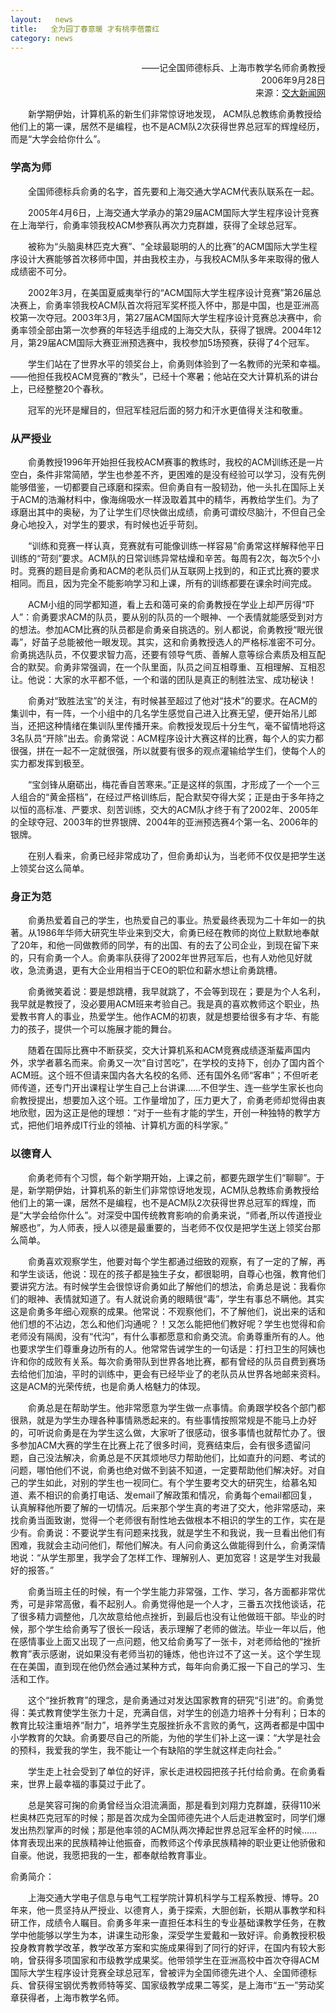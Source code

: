 ```yaml
---
layout:   news
title:   全为园丁春意暖 才有桃李蓓蕾红
category: news
---
```



<p align = "right">——记全国师德标兵、上海市教学名师俞勇教授<br>
2006年9月28日<br>
来源：<a href="http://www.sjtu.edu.cn/news/shownews.php?id=9528">交大新闻网</a>
</p>

<p>&emsp;&emsp;新学期伊始，计算机系的新生们非常惊讶地发现， ACM队总教练俞勇教授给他们上的第一课，居然不是编程，也不是ACM队2次获得世界总冠军的辉煌经历，而是“大学会给你什么”。</p>

<h3>学高为师</h3>

<p>&emsp;&emsp;全国师德标兵俞勇的名字，首先要和上海交通大学ACM代表队联系在一起。</p>

<p>&emsp;&emsp;2005年4月6日，上海交通大学承办的第29届ACM国际大学生程序设计竞赛在上海举行，俞勇率领我校ACM参赛队再次力克群雄，获得了全球总冠军。</p>

<p>&emsp;&emsp;被称为“头脑奥林匹克大赛”、“全球最聪明的人的比赛”的ACM国际大学生程序设计大赛能够首次移师中国，并由我校主办，与我校ACM队多年来取得的傲人成绩密不可分。</p>

<p>&emsp;&emsp;2002年3月，在美国夏威夷举行的“ACM国际大学生程序设计竞赛”第26届总决赛上，俞勇率领我校ACM队首次将冠军奖杯揽入怀中，那是中国，也是亚洲高校第一次夺冠。2003年3月，第27届ACM国际大学生程序设计竞赛总决赛中，俞勇率领全部由第一次参赛的年轻选手组成的上海交大队，获得了银牌。2004年12月，第29届ACM国际大赛亚洲预选赛中，我校参加5场预赛，获得了4个冠军。</p>

<p>&emsp;&emsp;学生们站在了世界水平的领奖台上，俞勇则体验到了一名教师的光荣和幸福。——他担任我校ACM竞赛的“教头”，已经十个寒暑；他站在交大计算机系的讲台上，已经整整20个春秋。</p>

<p>&emsp;&emsp;冠军的光环是耀目的，但冠军桂冠后面的努力和汗水更值得关注和敬重。</p>

<h3>从严授业</h3>

<p>&emsp;&emsp;俞勇教授1996年开始担任我校ACM赛事的教练时，我校的ACM训练还是一片空白，条件非常简陋，学生也参差不齐，更困难的是没有经验可以学习，没有先例能够借鉴，一切都要自己琢磨和探索。但俞勇自有一股韧劲，他一头扎在国际上关于ACM的浩瀚材料中，像海绵吸水一样汲取着其中的精华，再教给学生们。为了琢磨出其中的奥秘，为了让学生们尽快做出成绩，俞勇可谓绞尽脑汁，不但自己全身心地投入，对学生的要求，有时候也近乎苛刻。</p>

<p>&emsp;&emsp;“训练和竞赛一样认真，竞赛就有可能像训练一样容易”俞勇常这样解释他平日训练的“苛刻”要求。ACM队的日常训练异常枯燥和辛苦。每周有2次，每次5个小时。竞赛的题目是俞勇和ACM的老队员们从互联网上找到的，和正式比赛的要求相同。而且，因为完全不能影响学习和上课，所有的训练都要在课余时间完成。</p>

<p>&emsp;&emsp;ACM小组的同学都知道，看上去和蔼可亲的俞勇教授在学业上却严厉得“吓人”：俞勇要求ACM的队员，要从别的队员的一个眼神、一个表情就能感受到对方的想法。参加ACM比赛的队员都是俞勇亲自挑选的。别人都说，俞勇教授“眼光很毒”，好苗子总能被他一眼发现。其实，这和俞勇教授选人的严格标准密不可分。俞勇挑选队员，不仅要求智力高，还要有领导气质、善解人意等综合素质及相互配合的默契。俞勇非常强调，在一个队里面，队员之间互相尊重、互相理解、互相忍让。他说：大家的水平都不低，一个和谐的团队是真正的制胜法宝、成功秘诀！</p>

<p>&emsp;&emsp;俞勇对“致胜法宝”的关注，有时候甚至超过了他对“技术”的要求。在ACM的集训中，有一阵，一个小组中的几名学生感觉自己进入比赛无望，便开始吊儿郎当，还把这种情绪在集训队里传播开来。俞教授发现后十分生气，毫不留情地将这3名队员“开除”出去。俞勇常说：ACM程序设计大赛这样的比赛，每个人的实力都很强，拼在一起不一定就很强，所以就要有很多的观点灌输给学生们，使每个人的实力都发挥到极至。</p>

<p>&emsp;&emsp;“宝剑锋从磨砺出，梅花香自苦寒来。”正是这样的氛围，才形成了一个一个三人组合的“黄金搭档”，在经过严格训练后，配合默契夺得大奖；正是由于多年持之以恒的高标准、严要求、刻苦训练，交大的ACM队才终于有了2002年、2005年的全球夺冠、2003年的世界银牌、2004年的亚洲预选赛4个第一名、2006年的银牌。</p>

<p>&emsp;&emsp;在别人看来，俞勇已经非常成功了，但俞勇却认为，当老师不仅仅是把学生送上领奖台这么简单。</p>

<h3>身正为范</h3>

<p>&emsp;&emsp;俞勇热爱着自己的学生，也热爱自己的事业。热爱最终表现为二十年如一的执著。从1986年华师大研究生毕业来到交大，俞勇已经在教师的岗位上默默地奉献了20年，和他一同做教师的同学，有的出国、有的去了公司企业，到现在留下来的，只有俞勇一个人。俞勇率队获得了2002年世界冠军后，也有人劝他见好就收，急流勇退，更有大企业用相当于CEO的职位和薪水想让俞勇跳槽。</p>

<p>&emsp;&emsp;俞勇微笑着说：要是想跳槽，我早就跳了，不会等到现在；要是为个人名利，我早就是教授了，没必要用ACM班来考验自己。我是真的喜欢教师这个职业，热爱教书育人的事业，热爱学生。他作ACM的初衷，就是想要给很多有才华、有能力的孩子，提供一个可以施展才能的舞台。</p>

<p>&emsp;&emsp;随着在国际比赛中不断获奖，交大计算机系和ACM竞赛成绩逐渐蜚声国内外，求学者慕名而来。俞勇又一次“自讨苦吃”，在学校的支持下，创办了国内首个ACM班。这个班不但请来国内各大名校的名师、还有国外名师“客串”；不但听老师传道，还专门开出课程让学生自己上台讲课……不但学生、连一些学生家长也向俞教授提出，想要加入这个班。工作量增加了，压力更大了，俞勇老师却觉得由衷地欣慰，因为这正是他的理想：“对于一些有才能的学生，开创一种独特的教学方式，把他们培养成IT行业的领袖、计算机方面的科学家。”</p>

<h3>以德育人</h3>

<p>&emsp;&emsp;俞勇老师有个习惯，每个新学期开始，上课之前，都要先跟学生们“聊聊”。于是，新学期伊始，计算机系的新生们非常惊讶地发现，ACM队总教练俞勇教授给他们上的第一课，居然不是编程，也不是ACM队2次获得世界总冠军的辉煌，而是“大学会给你什么”。对深受中国传统教育影响的俞勇来说，“师者,所以传道授业解惑也”，为人师表，授人以德是最重要的，当老师不仅仅是把学生送上领奖台那么简单。</p>

<p>&emsp;&emsp;俞勇喜欢观察学生，他要对每个学生都通过细致的观察，有了一定的了解，再和学生谈话，他说：现在的孩子都是独生子女，都很聪明，自尊心也强，教育他们要讲究方法。有时候学生会很惊讶俞勇如此了解他们的想法，俞勇总是说：我看你们的眼神、表情就知道了。有人就说俞勇的眼睛很“毒”，学生有事总不瞒他。其实这是俞勇多年细心观察的成果。他常说：不观察他们，不了解他们，说出来的话和他们想的不沾边，怎么和他们沟通呢？！又怎么能把他们教好呢？学生也觉得和俞老师没有隔阂，没有“代沟”，有什么事都愿意和俞勇交流。俞勇尊重所有的人。他也要求学生们尊重身边所有的人。他常常告诫学生的一句话是：打扫卫生的阿姨也许和你的成败有关系。每次俞勇带队到世界各地比赛，都有曾经的队员自费到赛场去给他们加油，平时的训练中，更会有已经毕业了的老队员从世界各地邮来资料。这是ACM的光荣传统，也是俞勇人格魅力的体现。</p>

<p>&emsp;&emsp;俞勇总是在帮助学生。他非常愿意为学生做一点事情。俞勇跟学校各个部门都很熟，就是为学生办理各种事情熟悉起来的。有些事情按照常规是不能马上办好的，可听说俞勇是在为学生这么做，大家听了很感动，很多事情也就帮忙办了。很多参加ACM大赛的学生在比赛上花了很多时间，竞赛结束后，会有很多遗留问题，自己没法解决，俞勇总是不厌其烦地尽力帮助他们，比如直升的问题、考试的问题，哪怕他们不说，俞勇也绝对做不到装不知道，一定要帮助他们解决好。对自己的学生如此，对别的学生也一视同仁。有个学生要考交大的研究生，给慕名知道、素不相识的俞勇打电话、发email了解政策和情况，俞勇每个email都回复，认真解释他所要了解的一切情况。后来那个学生真的考进了交大，他非常感动，来找俞勇当面致谢，觉得一个老师很有耐性地去做根本不相识的学生的工作，实在是少有。俞勇说：不要说学生有问题来找我，就是学生不和我说，我一旦看出他们有困难，我就会主动问他们，帮他们解决。有人问俞勇这么做能得到什么，俞勇深情地说：“从学生那里，我学会了怎样工作、理解别人、更加宽容！这是学生对我最好的报答。”</p>

<p>&emsp;&emsp;俞勇当班主任的时候，有一个学生能力非常强，工作、学习，各方面都非常优秀，可是非常高傲，看不起别人。俞勇觉得他是一个人才，三番五次找他谈话，花了很多精力调整他，几次故意给他点挫折，到最后也没有让他做班干部。毕业的时候，那个学生给俞勇写了很长一段话，表示理解了老师的做法。毕业一年以后，他在感情事业上面又出现了一点问题，他又给俞勇写了一张卡，对老师给他的“挫折教育”表示感谢，说如果没有老师当初的锤炼，他也许过不了这一关。这个学生现在在美国，直到现在他仍然会通过某种方式，每年向俞勇汇报一下自己的学习、生活和工作。</p>

<p>&emsp;&emsp;这个“挫折教育”的理念，是俞勇通过对发达国家教育的研究“引进”的。俞勇觉得：美式教育使学生张力十足，充满自信，对学生的创造力培养十分有利；日本的教育比较注重培养“耐力”，培养学生克服挫折永不言败的勇气，这两者都是中国中小学教育的欠缺。俞勇要尽自己的所能，为他的学生们补上这一课：“大学是社会的预科，我爱我的学生，我不能让一个有缺陷的学生就这样走向社会。”</p>

<p>&emsp;&emsp;学生走上社会受到了单位的好评，家长走进校园把孩子托付给俞勇。在俞勇看来，世界上最幸福的事莫过于此了。</p>

<p>&emsp;&emsp;总是笑容可掬的俞勇曾经当众泪流满面，那是看到刘翔力克群雄，获得110米栏奥林匹克冠军的时候；那是首次成为全国师德先进个人后走进教室时，同学们爆发出热烈掌声的时候；那是他率领的ACM队两次捧起世界总冠军金杯的时候……体育表现出来的民族精神让他振奋，而教师这个传承民族精神的职业更让他骄傲和自豪。他说，我愿把我的一生，都奉献给教育事业。</p>

<p>俞勇简介：</p>

<p>&emsp;&emsp;上海交通大学电子信息与电气工程学院计算机科学与工程系教授、博导。20年来，他一贯坚持从严授业、以德育人，勇于探索，大胆创新，长期从事教学和科研工作，成绩令人瞩目。俞勇多年来一直担任本科生的专业基础课教学任务，在教学中他能够以学生为本，讲课生动形象，深受学生爱戴和一致好评。俞勇教授积极投身教育教学改革，教学改革方案和实施成果得到了同行的好评，在国内有较大影响，曾获得多项国家和市级教学成果奖。他带领学生在亚洲高校中首次夺得ACM国际大学生程序设计竞赛全球总冠军，曾被评为全国师德先进个人、全国师德标兵、曾获得宝钢优秀教师特等奖、国家级教学成果二等奖，是上海市“五一”劳动奖章获得者，上海市教学名师。</p>